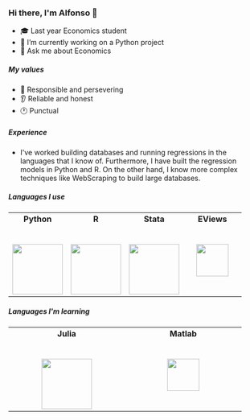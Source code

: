 ### Hi there, I'm Alfonso 👋

- 🎓 Last year Economics student
- 🔭 I’m currently working on a Python project
- 💬 Ask me about Economics

##### My values
- 🏃 Responsible and persevering
- 👂 Reliable and honest
- 🕐 Punctual

##### Experience

- I've worked building databases and running regressions in the languages that I know of. Furthermore, I have built the regression models in Python and R. On the other hand, I know more complex techniques like WebScraping to build large databases.

##### Languages I use

<table>
  <tbody>
    <tr valign="top">
      <td width="25%" align="center">
	      <span><strong>Python</strong></span><br><br><br>
        <img height="100px" src="https://upload.wikimedia.org/wikipedia/commons/thumb/c/c3/Python-logo-notext.svg/1200px-Python-logo-notext.svg.png">
      </td>
      <td width="25%" align="center">
	      <span><strong>R</strong></span><br><br><br>
        <img height="100px" src="https://upload.wikimedia.org/wikipedia/commons/thumb/1/1b/R_logo.svg/1086px-R_logo.svg.png" >
      </td>
      <td width="25%" align="center">
        <span><strong>Stata</strong></span><br><br><br>
        <img height="100px" src="https://upload.wikimedia.org/wikipedia/commons/7/79/Stata_logo_med_blue.png">
      </td>
      <td width="25%" align="center">
        <span><strong>EViews</strong></span><br><br><br>
        <img height="64px" src="https://upload.wikimedia.org/wikipedia/en/thumb/3/37/EViews_logo.svg/1920px-EViews_logo.svg.png">
      </td>
     </tr>
  </tbody>
</table>

##### Languages I'm learning 

<table>
  <tbody>
    <tr valign="top">
      <td width="25%" align="center">
	      <span><strong>Julia</strong></span><br><br><br>
        <img height="100px" src="https://upload.wikimedia.org/wikipedia/commons/thumb/1/1f/Julia_Programming_Language_Logo.svg/1920px-Julia_Programming_Language_Logo.svg.png">
      </td>
      <td width="25%" align="center">
	      <span><strong>Matlab</strong></span><br><br><br>
        <img height="64px" src="https://upload.wikimedia.org/wikipedia/commons/2/21/Matlab_Logo.png?20170128174110">
     </tr>
  </tbody>
</table>
